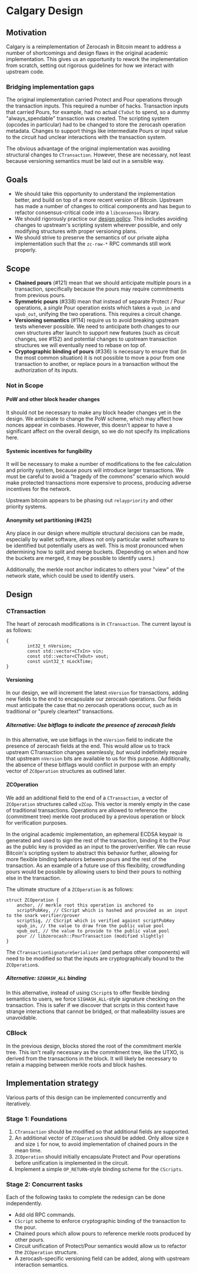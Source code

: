 # Calgary Design

## Motivation
Calgary is a reimplementation of Zerocash in Bitcoin meant to address a number of shortcomings and design flaws in the original academic implementation. This gives us an opportunity to rework the implementation from scratch, setting out rigorous guidelines for how we interact with upstream code.

### Bridging implementation gaps
The original implementation carried Protect and Pour operations through the transaction inputs. This required a number of hacks. Transaction inputs that carried Pours, for example, had no actual `CTxOut` to spend, so a dummy "always_spendable" transaction was created. The scripting system (opcodes in particular) had to be changed to store the zerocash operation metadata. Changes to support things like intermediate Pours or input value to the circuit had unclear interactions with the transaction system.

The obvious advantage of the original implementation was avoiding structural changes to `CTransaction`. However, these are necessary, not least because versioning semantics must be laid out in a sensible way.

## Goals
* We should take this opportunity to understand the implementation better, and build on top of a more recent version of Bitcoin. Upstream has made a number of changes to critical components and has begun to refactor consensus-critical code into a `libconsensus` library.
* We should rigorously practice our [design policy](https://github.com/Electric-Coin-Company/zerocashd/wiki/design). This includes avoiding changes to upstream's scripting system wherever possible, and only modifying structures with proper versioning plans.
* We should strive to preserve the semantics of our private alpha implementation such that the `zc-raw-*` RPC commands still work properly.

## Scope

* **Chained pours** (#121) mean that we should anticipate multiple pours in a transaction, specifically because the pours may require commitments from previous pours.
* **Symmetric pours** (#338) mean that instead of separate Protect / Pour operations, a *single* Pour operation exists which takes a `vpub_in` and `vpub_out`, unifying the two operations. This requires a circuit change.
* **Versioning semantics** (#114) require us to avoid breaking upstream tests whenever possible. We need to anticipate both changes to our own structures after launch to support new features (such as circuit changes, see #152) and potential changes to upstream transaction structures we will eventually need to rebase on top of.
* **Cryptographic binding of pours** (#336) is necessary to ensure that (in the most common situation) it is not possible to move a pour from one transaction to another, or replace pours in a transaction without the authorization of its inputs.

### Not in Scope

#### PoW and other block header changes

It should not be necessary to make any block header changes yet in the design. We anticipate to change the PoW scheme, which may affect how nonces appear in coinbases. However, this doesn't appear to have a significant affect on the overall design, so we do not specify its implications here.

#### Systemic incentives for fungibility

It will be necessary to make a number of modifications to the fee calculation and priority system, because pours will introduce larger transactions. We must be careful to avoid a "tragedy of the commons" scenario which would make protected transactions more expensive to process, producing adverse incentives for the network.

Upstream bitcoin appears to be phasing out `relaypriority` and other priority systems.

#### Anonymity set partitioning (#425)

Any place in our design where multiple structural decisions can be made, especially by wallet software, allows not only particular wallet software to be identified but potentially users as well. This is most pronounced when determining how to split and merge buckets. (Depending on when and how the buckets are merged, it may be possible to identify users.)

Additionally, the merkle root anchor indicates to others your "view" of the network state, which could be used to identify users.

## Design

### CTransaction

The heart of zerocash modifications is in `CTransaction`. The current layout is as follows:

```
{
	    int32_t nVersion;
	    const std::vector<CTxIn> vin;
	    const std::vector<CTxOut> vout;
	    const uint32_t nLockTime;
}
```

#### Versioning

In our design, we will increment the latest `nVersion` for transactions, adding new fields to the end to encapsulate our zerocash operations. Our fields must anticipate the case that no zerocash operations occur, such as in traditional or "purely cleartext" transactions.

##### Alternative: Use bitflags to indicate the presence of zerocash fields
In this alternative, we use bitflags in the `nVersion` field to indicate the presence of zerocash fields at the end. This would allow us to track upstream CTransaction changes seamlessly, *but* would indefinitely require that upstream `nVersion` bits are available to us for this purpose. Additionally, the absence of these bitflags would conflict in purpose with an empty vector of `ZCOperation` structures as outlined later.

#### ZCOperation

We add an additional field to the end of a `CTransaction`, a vector of `ZCOperation` structures called `vZCop`. This vector is merely empty in the case of traditional transactions. Operations are allowed to reference the (commitment tree) merkle root produced by a previous operation or block for verification purposes.

In the original academic implementation, an ephemeral ECDSA keypair is generated and used to sign the rest of the transaction, binding it to the Pour as the public key is provided as an input to the prover/verifier. We can reuse Bitcoin's scripting system to abstract this behavior further, allowing for more flexible binding behaviors between pours and the rest of the transaction. As an example of a future use of this flexibility, crowdfunding pours would be possible by allowing users to bind their pours to nothing else in the transaction.

The ultimate structure of a `ZCOperation` is as follows:

```
struct ZCOperation {
	anchor, // merkle root this operation is anchored to
	scriptPubKey, // CScript which is hashed and provided as an input to the snark verifier/prover
	scriptSig, // CScript which is verified against scriptPubKey
	vpub_in, // the value to draw from the public value pool
	vpub_out, // the value to provide to the public value pool
	pour // libzerocash::PourTransaction (modified slightly)
}
```

The `CTransactionSignatureSerializer` (and perhaps other components) will need to be modified so that the inputs are cryptographically bound to the `ZCOperation`s.

##### Alternative: `SIGHASH_ALL` binding
In this alternative, instead of using `CScript`s to offer flexible binding semantics to users, we force `SIGHASH_ALL`-style signature checking on the transaction. This is safer if we discover that scripts in this context have strange interactions that cannot be bridged, or that malleability issues are unavoidable.

### CBlock

In the previous design, blocks stored the root of the commitment merkle tree. This isn't really necessary as the commitment tree, like the UTXO, is derived from the transactions in the block. It will likely be necessary to retain a mapping between merkle roots and block hashes.

## Implementation strategy

Various parts of this design can be implemented concurrently and iteratively.

### Stage 1: Foundations

1. `CTransaction` should be modified so that additional fields are supported.
2. An additional vector of `ZCOperation`s should be added. Only allow size `0` and size `1` for now, to avoid implementation of chained pours in the mean time.
3. `ZCOperation` should initially encapsulate Protect and Pour operations before unification is implemented in the circuit.
4. Implement a simple `OP_RETURN`-style binding scheme for the `CScripts`.

### Stage 2: Concurrent tasks
Each of the following tasks to complete the redesign can be done independently.

* Add old RPC commands.
* `CScript` scheme to enforce cryptographic binding of the transaction to the pour.
* Chained pours which allow pours to reference merkle roots produced by other pours.
* Circuit unification of Protect/Pour semantics would allow us to refactor the `ZCOperation` structure.
* A zerocash-specific versioning field can be added, along with upstream interaction semantics.
